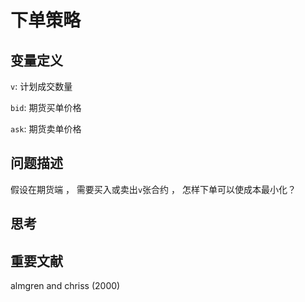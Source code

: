 # 下单策略

## 变量定义



`v`: 计划成交数量

`bid`:  期货买单价格

`ask`: 期货卖单价格



## 问题描述



假设在期货端 ， 需要买入或卖出`v`张合约 ， 怎样下单可以使成本最小化？



## 思考





## 重要文献

almgren and chriss (2000)







